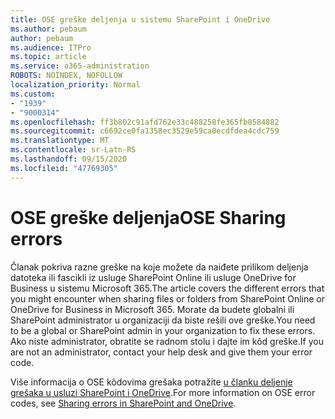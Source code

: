 ```yaml
---
title: OSE greške deljenja u sistemu SharePoint i OneDrive
ms.author: pebaum
author: pebaum
ms.audience: ITPro
ms.topic: article
ms.service: o365-administration
ROBOTS: NOINDEX, NOFOLLOW
localization_priority: Normal
ms.custom:
- "1939"
- "9000314"
ms.openlocfilehash: ff3b802c91afd762e33c488258fe365fb8584882
ms.sourcegitcommit: c6692ce0fa1358ec3529e59ca0ecdfdea4cdc759
ms.translationtype: MT
ms.contentlocale: sr-Latn-RS
ms.lasthandoff: 09/15/2020
ms.locfileid: "47769305"
---
```

# <a name="ose-sharing-errors"></a><span data-ttu-id="96fc8-102">OSE greške deljenja</span><span class="sxs-lookup"><span data-stu-id="96fc8-102">OSE Sharing errors</span></span>

<span data-ttu-id="96fc8-103">Članak pokriva razne greške na koje možete da naiđete prilikom deljenja datoteka ili fascikli iz usluge SharePoint Online ili usluge OneDrive for Business u sistemu Microsoft 365.</span><span class="sxs-lookup"><span data-stu-id="96fc8-103">The article covers the different errors that you might encounter when sharing files or folders from SharePoint Online or OneDrive for Business in Microsoft 365.</span></span> <span data-ttu-id="96fc8-104">Morate da budete globalni ili SharePoint administrator u organizaciji da biste rešili ove greške.</span><span class="sxs-lookup"><span data-stu-id="96fc8-104">You need to be a global or SharePoint admin in your organization to fix these errors.</span></span> <span data-ttu-id="96fc8-105">Ako niste administrator, obratite se radnom stolu i dajte im kôd greške.</span><span class="sxs-lookup"><span data-stu-id="96fc8-105">If you are not an administrator, contact your help desk and give them your error code.</span></span>

<span data-ttu-id="96fc8-106">Više informacija o OSE kôdovima grešaka potražite [u članku deljenje grešaka u usluzi SharePoint i OneDrive](https://docs.microsoft.com/sharepoint/sharepoint-onedrive-error-message).</span><span class="sxs-lookup"><span data-stu-id="96fc8-106">For more information on OSE error codes, see [Sharing errors in SharePoint and OneDrive](https://docs.microsoft.com/sharepoint/sharepoint-onedrive-error-message).</span></span>
